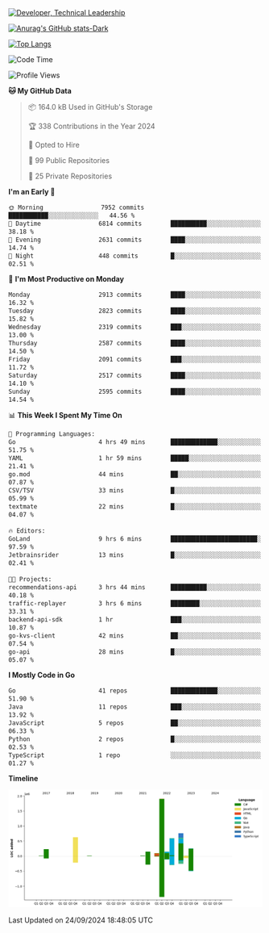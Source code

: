 <div>
  <a href="https://www.linkedin.com/in/arielpineiro/" target="_blank" rel="nofollow noopener noreferrer">
    <img src="https://img.shields.io/badge/-LinkedIn-%230077B5?style=for-the-badge&logo=linkedin&logoColor=white" alt="Developer, Technical Leadership" title="Ariel Piñeiro">
  </a>
</div>

[![Anurag's GitHub stats-Dark](https://github-readme-stats.vercel.app/api?username=arielsrv&show_icons=true&theme=dark#gh-dark-mode-only)](https://github.com/anuraghazra/github-readme-stats#gh-dark-mode-only)

[![Top Langs](https://github-readme-stats.vercel.app/api/top-langs/?username=arielsrv&layout=compact&langs_count=10&theme=dark#gh-dark-mode-only)](https://github.com/anuraghazra/github-readme-stats&theme=dark#gh-dark-mode-only)

<!--START_SECTION:waka-->
![Code Time](http://img.shields.io/badge/Code%20Time-1%2C103%20hrs%2050%20mins-blue)

![Profile Views](http://img.shields.io/badge/Profile%20Views-5-blue)

**🐱 My GitHub Data** 

> 📦 164.0 kB Used in GitHub's Storage 
 > 
> 🏆 338 Contributions in the Year 2024
 > 
> 💼 Opted to Hire
 > 
> 📜 99 Public Repositories 
 > 
> 🔑 25 Private Repositories 
 > 
**I'm an Early 🐤** 

```text
🌞 Morning                7952 commits        ███████████░░░░░░░░░░░░░░   44.56 % 
🌆 Daytime                6814 commits        ██████████░░░░░░░░░░░░░░░   38.18 % 
🌃 Evening                2631 commits        ████░░░░░░░░░░░░░░░░░░░░░   14.74 % 
🌙 Night                  448 commits         █░░░░░░░░░░░░░░░░░░░░░░░░   02.51 % 
```
📅 **I'm Most Productive on Monday** 

```text
Monday                   2913 commits        ████░░░░░░░░░░░░░░░░░░░░░   16.32 % 
Tuesday                  2823 commits        ████░░░░░░░░░░░░░░░░░░░░░   15.82 % 
Wednesday                2319 commits        ███░░░░░░░░░░░░░░░░░░░░░░   13.00 % 
Thursday                 2587 commits        ████░░░░░░░░░░░░░░░░░░░░░   14.50 % 
Friday                   2091 commits        ███░░░░░░░░░░░░░░░░░░░░░░   11.72 % 
Saturday                 2517 commits        ████░░░░░░░░░░░░░░░░░░░░░   14.10 % 
Sunday                   2595 commits        ████░░░░░░░░░░░░░░░░░░░░░   14.54 % 
```


📊 **This Week I Spent My Time On** 

```text
💬 Programming Languages: 
Go                       4 hrs 49 mins       █████████████░░░░░░░░░░░░   51.75 % 
YAML                     1 hr 59 mins        █████░░░░░░░░░░░░░░░░░░░░   21.41 % 
go.mod                   44 mins             ██░░░░░░░░░░░░░░░░░░░░░░░   07.87 % 
CSV/TSV                  33 mins             █░░░░░░░░░░░░░░░░░░░░░░░░   05.99 % 
textmate                 22 mins             █░░░░░░░░░░░░░░░░░░░░░░░░   04.07 % 

🔥 Editors: 
GoLand                   9 hrs 6 mins        ████████████████████████░   97.59 % 
Jetbrainsrider           13 mins             █░░░░░░░░░░░░░░░░░░░░░░░░   02.41 % 

🐱‍💻 Projects: 
recommendations-api      3 hrs 44 mins       ██████████░░░░░░░░░░░░░░░   40.18 % 
traffic-replayer         3 hrs 6 mins        ████████░░░░░░░░░░░░░░░░░   33.31 % 
backend-api-sdk          1 hr                ███░░░░░░░░░░░░░░░░░░░░░░   10.87 % 
go-kvs-client            42 mins             ██░░░░░░░░░░░░░░░░░░░░░░░   07.54 % 
go-api                   28 mins             █░░░░░░░░░░░░░░░░░░░░░░░░   05.07 % 
```

**I Mostly Code in Go** 

```text
Go                       41 repos            █████████████░░░░░░░░░░░░   51.90 % 
Java                     11 repos            ███░░░░░░░░░░░░░░░░░░░░░░   13.92 % 
JavaScript               5 repos             ██░░░░░░░░░░░░░░░░░░░░░░░   06.33 % 
Python                   2 repos             █░░░░░░░░░░░░░░░░░░░░░░░░   02.53 % 
TypeScript               1 repo              ░░░░░░░░░░░░░░░░░░░░░░░░░   01.27 % 
```



**Timeline**

![Lines of Code chart](https://raw.githubusercontent.com/arielsrv/arielsrv/main/assets/bar_graph.png)


 Last Updated on 24/09/2024 18:48:05 UTC
<!--END_SECTION:waka-->
